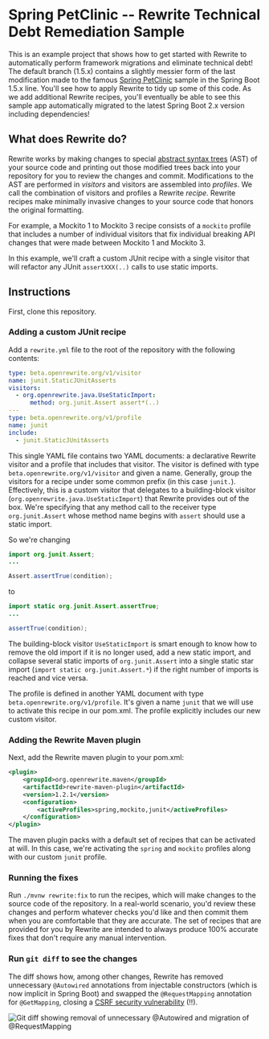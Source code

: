 # Spring PetClinic -- Rewrite Technical Debt Remediation Sample

This is an example project that shows how to get started with Rewrite to automatically perform framework migrations and eliminate technical debt! The default branch (1.5.x) contains a slightly messier form of the last modification made to the famous [Spring PetClinic](https://github.com/spring-projects/spring-petclinic) sample in the Spring Boot 1.5.x line. You'll see how to apply Rewrite to tidy up some of this code. As we add additional Rewrite recipes, you'll eventually be able to see this sample app automatically migrated to the latest Spring Boot 2.x version including dependencies!

## What does Rewrite do?

Rewrite works by making changes to special [abstract syntax trees](https://en.wikipedia.org/wiki/Abstract_syntax_tree) (AST) of your source code and printing out those modified trees back into your repository for you to review the changes and commit. Modifications to the AST are performed in _visitors_ and visitors are assembled into _profiles_. We call the combination of visitors and profiles a Rewrite _recipe_. Rewrite recipes make minimally invasive changes to your source code that honors the original formatting.

For example, a Mockito 1 to Mockito 3 recipe consists of a `mockito` profile that includes a number of individual visitors that fix individual breaking API changes that were made between Mockito 1 and Mockito 3.

In this example, we'll craft a custom JUnit recipe with a single visitor that will refactor any JUnit `assertXXX(..)` calls to use static imports.

## Instructions

First, clone this repository.

### Adding a custom JUnit recipe

Add a `rewrite.yml` file to the root of the repository with the following contents:

```yml
type: beta.openrewrite.org/v1/visitor
name: junit.StaticJUnitAsserts
visitors:
  - org.openrewrite.java.UseStaticImport:
      method: org.junit.Assert assert*(..)
---
type: beta.openrewrite.org/v1/profile
name: junit
include:
  - junit.StaticJUnitAsserts
```

This single YAML file contains two YAML documents: a declarative Rewrite visitor and a profile that includes that visitor. The visitor is defined with type `beta.openrewrite.org/v1/visitor` and given a name. Generally, group the visitors for a recipe under some common prefix (in this case `junit.`). Effectively, this is a custom visitor that delegates to a building-block visitor (`org.openrewrite.java.UseStaticImport`) that Rewrite provides out of the box. We're specifying that any method call to the receiver type `org.junit.Assert` whose method name begins with `assert` should use a static import. 

So we're changing

```java
import org.junit.Assert;
...

Assert.assertTrue(condition);
```

to

```java
import static org.junit.Assert.assertTrue;
...

assertTrue(condition);
```

The building-block visitor `UseStaticImport` is smart enough to know how to remove the old import if it is no longer used, add a new static import, and collapse several static imports of `org.junit.Assert` into a single static star import (`import static org.junit.Assert.*`) if the right number of imports is reached and vice versa.

The profile is defined in another YAML document with type `beta.openrewrite.org/v1/profile`. It's given a name `junit` that we will use to activate this recipe in our pom.xml. The profile explicitly includes our new custom visitor.

### Adding the Rewrite Maven plugin

Next, add the Rewrite maven plugin to your pom.xml:

```xml
<plugin>
    <groupId>org.openrewrite.maven</groupId>
    <artifactId>rewrite-maven-plugin</artifactId>
    <version>1.2.1</version>
    <configuration>
        <activeProfiles>spring,mockito,junit</activeProfiles>
    </configuration>
</plugin>
```

The maven plugin packs with a default set of recipes that can be activated at will. In this case, we're activating the `spring` and `mockito` profiles along with our custom `junit` profile.

### Running the fixes

Run `./mvnw rewrite:fix` to run the recipes, which will make changes to the source code of the repository. In a real-world scenario, you'd review these changes and perform whatever checks you'd like and then commit them when you are comfortable that they are accurate. The set of recipes that are provided for you by Rewrite are intended to always produce 100% accurate fixes that don't require any manual intervention.

### Run `git diff` to see the changes

The diff shows how, among other changes, Rewrite has removed unnecessary `@Autowired` annotations from injectable constructors (which is now implicit in Spring Boot) and swapped the `@RequestMapping` annotation for `@GetMapping`, closing a [CSRF security vulnerability](https://find-sec-bugs.github.io/bugs.htm#SPRING_ENDPOINT) (!!).

![Git diff showing removal of unnecessary @Autowired and migration of @RequestMapping](https://github.com/openrewrite/spring-petclinic-migration/raw/1.5.x/docs/diff_request_mapping.png)

